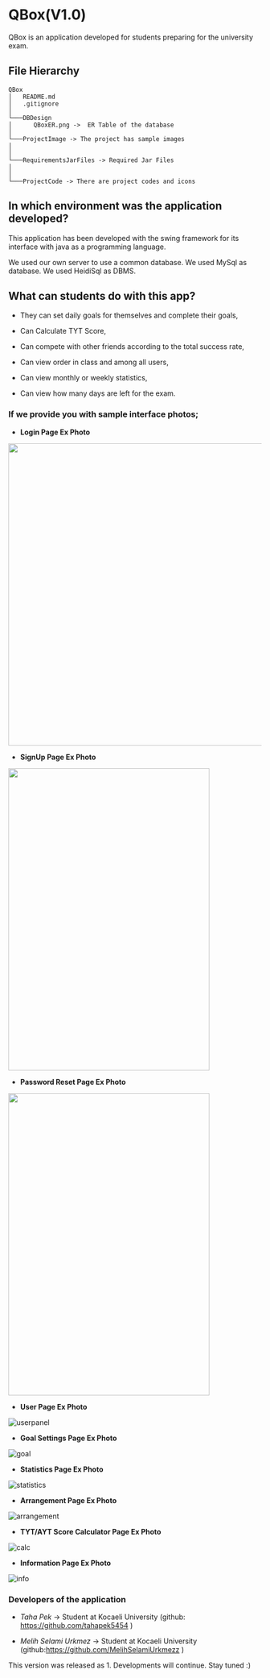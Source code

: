 <h1> QBox(V1.0) </h1>


QBox is an application developed for students preparing for the university exam.

## File Hierarchy

```
QBox
│   README.md 
│   .gitignore 
│
└───DBDesign
│      QBoxER.png ->  ER Table of the database
│     
└───ProjectImage -> The project has sample images   
│  
│  
└───RequirementsJarFiles -> Required Jar Files       
│       
│   
└───ProjectCode -> There are project codes and icons

```



## In which environment was the application developed?

This application has been developed with the swing framework for its interface with java as a programming language.

We used our own server to use a common database. We used MySql as database. We used HeidiSql as DBMS.



## What can students do with this app?

+ They can set daily goals for themselves and complete their goals,

+ Can Calculate TYT Score,

+ Can compete with other friends according to the total success rate,

+ Can view order in class and among all users,

+ Can view monthly or weekly statistics,

+ Can view how many days are left for the exam.

### If we provide you with sample interface photos;

+ **Login Page Ex Photo**

<img src="https://github.com/MelihSelamiUrkmezz/QBox/blob/master/ProjectImage/Login.png" width="1000" height="600">

+ **SignUp Page Ex Photo**

<img src="https://github.com/MelihSelamiUrkmezz/QBox/blob/master/ProjectImage/register.png" width="400" height="600">

+ **Password Reset Page Ex Photo**

<img src="https://github.com/MelihSelamiUrkmezz/QBox/blob/master/ProjectImage/passreset.png" width="400" height="600">

+ **User Page Ex Photo**

![userpanel](https://github.com/MelihSelamiUrkmezz/QBox/blob/master/ProjectImage/mainpageupdate.png)

+ **Goal Settings Page Ex Photo**

![goal](https://github.com/MelihSelamiUrkmezz/QBox/blob/master/ProjectImage/Target.png)

+ **Statistics Page Ex Photo**

![statistics](https://github.com/MelihSelamiUrkmezz/QBox/blob/master/ProjectImage/statistics.png)

+ **Arrangement Page Ex Photo**

![arrangement](https://github.com/MelihSelamiUrkmezz/QBox/blob/master/ProjectImage/arrangement.png)

+ **TYT/AYT Score Calculator Page Ex Photo**

![calc](https://github.com/MelihSelamiUrkmezz/QBox/blob/master/ProjectImage/calcpageupdate.png)

+ **Information Page Ex Photo**

![info](https://github.com/MelihSelamiUrkmezz/QBox/blob/master/ProjectImage/information.png)

### Developers of the application

+ *Taha Pek* -> Student at Kocaeli University (github: https://github.com/tahapek5454 )

+ *Melih Selami Urkmez* -> Student at Kocaeli University (github:https://github.com/MelihSelamiUrkmezz )


This version was released as 1. Developments will continue. Stay tuned :)
